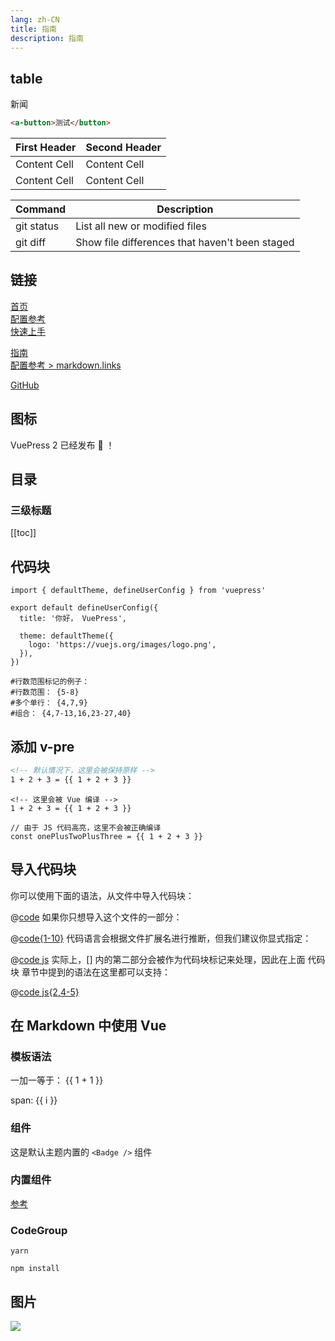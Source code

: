 ```yaml
---
lang: zh-CN 
title: 指南
description: 指南
---
```


## table

<a-button type="primary">新闻</a-button>


```html
<a-button>测试</button>
```

| First Header  | Second Header |
| ------------- | ------------- |
| Content Cell  | Content Cell  |
| Content Cell  | Content Cell  |

| Command | Description |
| --- | --- |
| git status | List all new or modified files |
| git diff | Show file differences that haven't been staged |

## 链接

<!-- 相对路径 -->
[首页](../README.md)  
[配置参考](../reference/config.md)  
[快速上手](./getting-started.md)
<!-- 绝对路径 -->
[指南](/zh/guide/README.md)  
[配置参考 > markdown.links](/zh/reference/config.md#links)
<!-- URL -->
[GitHub](https://github.com)

## 图标

VuePress 2 已经发布 :tada: ！

## 目录

### 三级标题

[[toc]]

## 代码块

```ts{1,6-8}
import { defaultTheme, defineUserConfig } from 'vuepress'

export default defineUserConfig({
  title: '你好， VuePress',

  theme: defaultTheme({
    logo: 'https://vuejs.org/images/logo.png',
  }),
})

#行数范围标记的例子：
#行数范围： {5-8}
#多个单行： {4,7,9}
#组合： {4,7-13,16,23-27,40}
```

## 添加 v-pre

```md
<!-- 默认情况下，这里会被保持原样 -->
1 + 2 + 3 = {{ 1 + 2 + 3 }}
```

```md:no-v-pre
<!-- 这里会被 Vue 编译 -->
1 + 2 + 3 = {{ 1 + 2 + 3 }}
```

```js:no-v-pre
// 由于 JS 代码高亮，这里不会被正确编译
const onePlusTwoPlusThree = {{ 1 + 2 + 3 }}
```

## 导入代码块

你可以使用下面的语法，从文件中导入代码块：

<!-- 最简单的语法 -->
@[code](../.vuepress/config.ts)
如果你只想导入这个文件的一部分：

<!-- 仅导入第 1 行至第 10 行 -->
@[code{1-10}](../.vuepress/config.ts)
代码语言会根据文件扩展名进行推断，但我们建议你显式指定：

<!-- 指定代码语言 -->
@[code js](../.vuepress/config.ts)
实际上，[] 内的第二部分会被作为代码块标记来处理，因此在上面 代码块 章节中提到的语法在这里都可以支持：

<!-- 行高亮 -->
@[code js{2,4-5}](../.vuepress/config.ts)

## 在 Markdown 中使用 Vue

### 模板语法

一加一等于： {{ 1 + 1 }}

<span v-for="i in 3"> span: {{ i }} </span>

### 组件

这是默认主题内置的 `<Badge />` 组件 <Badge text="演示" />

### 内置组件

[参考](https://v2.vuepress.vuejs.org/zh/reference/default-theme/components.html)

### CodeGroup
<CodeGroup>
  <CodeGroupItem title="YARN">

```bash:no-line-numbers
yarn
```

  </CodeGroupItem>

  <CodeGroupItem title="NPM" active>

```bash:no-line-numbers
npm install
```

  </CodeGroupItem>
</CodeGroup>

## 图片

![](@images/logo.png)

